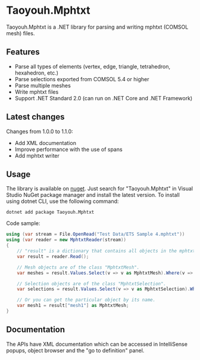 # Taoyouh.Mphtxt

Taoyouh.Mphtxt is a .NET library for parsing and writing mphtxt (COMSOL mesh) files.

## Features
- Parse all types of elements (vertex, edge, triangle, tetrahedron, hexahedron, etc.)
- Parse selections exported from COMSOL 5.4 or higher
- Parse multiple meshes
- Write mphtxt files
- Support .NET Standard 2.0 (can run on .NET Core and .NET Framework)

## Latest changes
Changes from 1.0.0 to 1.1.0:
- Add XML documentation
- Improve performance with the use of spans
- Add mphtxt writer

## Usage
The library is available on [nuget](https://www.nuget.org/packages/Taoyouh.Mphtxt/). Just search for "Taoyouh.Mphtxt" in Visual Studio NuGet package manager and install the latest version. To install using dotnet CLI, use the following command:
```
dotnet add package Taoyouh.Mphtxt
```

Code sample:
```C#
using (var stream = File.OpenRead("Test Data/ETS Sample 4.mphtxt"))
using (var reader = new MphtxtReader(stream))
{
    // "result" is a dictionary that contains all objects in the mphtxt file.
    var result = reader.Read();

    // Mesh objects are of the class "MphtxtMesh".
    var meshes = result.Values.Select(v => v as MphtxtMesh).Where(v => v != null);

    // Selection objects are of the class "MphtxtSelection".
    var selections = result.Values.Select(v => v as MphtxtSelection).Where(v => v != null);

    // Or you can get the particular object by its name.
    var mesh1 = result["mesh1"] as MphtxtMesh;
}
```

## Documentation
The APIs have XML documentation which can be accessed in IntelliSense popups, object browser and the "go to definition" panel.